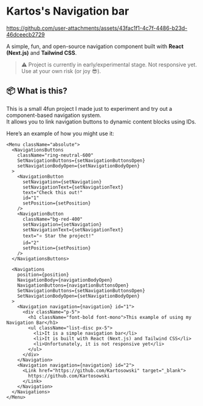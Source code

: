 # Kartos's Navigation bar
https://github.com/user-attachments/assets/43fac1f1-4c7f-4486-b23d-46dceecb2729

A simple, fun, and open-source navigation component built with **React (Next.js)** and **Tailwind CSS**.

> ⚠️ Project is currently in early/experimental stage. Not responsive yet. Use at your own risk (or joy 😎).

## 📦 What is this?

This is a small 4fun project I made just to experiment and try out a component-based navigation system.  
It allows you to link navigation buttons to dynamic content blocks using IDs.

Here’s an example of how you might use it:

```tsx
<Menu className="absolute">
  <NavigationsButtons
    className="ring-neutral-600"
    SetNavigationButtons={setNavigationButtonsOpen}
    setNavigationBodyOpen={setNavigationBodyOpen}
  >
    <NavigationButton
      setNavigation={setNavigation}
      setNavigationText={setNavigationText}
      text="Check this out!"
      id="1"
      setPosition={setPosition}
    />
    <NavigationButton
      className="bg-red-400"
      setNavigation={setNavigation}
      setNavigationText={setNavigationText}
      text="⭐ Star the project!"
      id="2"
      setPosition={setPosition}
    />
  </NavigationsButtons>

  <Navigations
    position={position}
    NavigationBody={navigationBodyOpen}
    NavigationButtons={navigationButtonsOpen}
    SetNavigationButtons={setNavigationButtonsOpen}
    SetNavigationBodyOpen={setNavigationBodyOpen}
  >
    <Navigation navigation={navigation} id="1">
      <div className="p-5">
        <h1 className="font-bold font-mono">This example of using my Navigation Bar</h1>
        <ul className="list-disc px-5">
          <li>It is a simple navigation bar</li>
          <li>It is built with React (Next.js) and Tailwind CSS</li>  
          <li>Unfortunately, it is not responsive yet</li>
        </ul>
      </div>
    </Navigation>
    <Navigation navigation={navigation} id="2">
      <Link href="https://github.com/Kartosowski" target="_blank">
        https://github.com/Kartosowski
      </Link>
    </Navigation>
  </Navigations>
</Menu>
```
